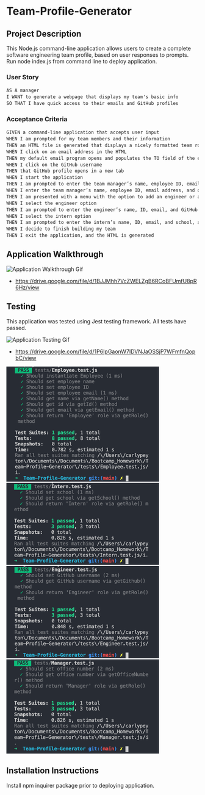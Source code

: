 # Team-Profile-Generator

## Project Description
This Node.js command-line application allows users to create a complete software engineering team profile, based on user responses to prompts. Run node index.js from command line to deploy application.

### User Story
```md
AS A manager
I WANT to generate a webpage that displays my team's basic info
SO THAT I have quick access to their emails and GitHub profiles
```

### Acceptance Criteria
```md
GIVEN a command-line application that accepts user input
WHEN I am prompted for my team members and their information
THEN an HTML file is generated that displays a nicely formatted team roster based on user input
WHEN I click on an email address in the HTML
THEN my default email program opens and populates the TO field of the email with the address
WHEN I click on the GitHub username
THEN that GitHub profile opens in a new tab
WHEN I start the application
THEN I am prompted to enter the team manager’s name, employee ID, email address, and office number
WHEN I enter the team manager’s name, employee ID, email address, and office number
THEN I am presented with a menu with the option to add an engineer or an intern or to finish building my team
WHEN I select the engineer option
THEN I am prompted to enter the engineer’s name, ID, email, and GitHub username, and I am taken back to the menu
WHEN I select the intern option
THEN I am prompted to enter the intern’s name, ID, email, and school, and I am taken back to the menu
WHEN I decide to finish building my team
THEN I exit the application, and the HTML is generated
```
## Application Walkthrough
![Application Walkthrough Gif](Media/Meet_Your_Team.gif)
  * https://drive.google.com/file/d/1BJJMhh7VcZWELZgB6RCoBFUmfU8pR6Hz/view

## Testing 
This application was tested using Jest testing framework. All tests have passed.

![Application Testing Gif](Media/Meet_Your_Team_Tests.gif)
* https://drive.google.com/file/d/1P6IpGaonW7IDVNJaOSSjP7WFmfnQopbC/view

<img src = "Media/Employee_Test.png" width=400px>
<img src = "Media/Intern_Test.png" width=400px>
<img src = "Media/Engineer_Test.png" width=400px>
<img src = "Media/Manager_Test.png" width=400px>

## Installation Instructions
Install npm inquirer package prior to deploying application. 